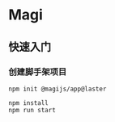 # Magi

## 快速入门

### 创建脚手架项目

```
npm init @magijs/app@laster
```

```
npm install
npm run start
```
